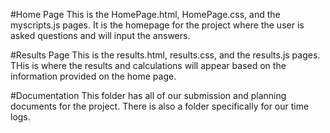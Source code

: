 #Home Page
This is the HomePage.html, HomePage.css, and the myscripts.js pages. It is the homepage for the project where the user is asked questions and will input the answers.

#Results Page
This is the results.html, results.css, and the results.js pages. THis is where the results and calculations will appear based on the information provided on the home page.

#Documentation
This folder has all of our submission and planning documents for the project. There is also a folder specifically for our time logs.
